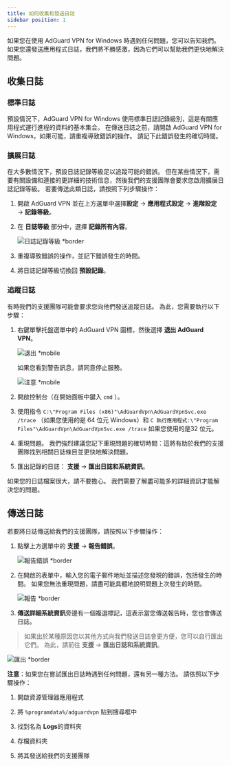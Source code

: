 ```yaml
---
title: 如何收集和發送日誌
sidebar position: 1
---
```


如果您在使用 AdGuard VPN for Windows 時遇到任何問題，您可以告知我們。 如果您還發送應用程式日誌，我們將不勝感激，因為它們可以幫助我們更快地解決問題。

## 收集日誌

### 標準日誌

預設情況下，AdGuard VPN for Windows 使用標準日誌記錄級別，這是有關應用程式運行進程的資料的基本集合。 在傳送日誌之前，請開啟 AdGuard VPN for Windows，如果可能，請重複導致錯誤的操作。 請記下此錯誤發生的確切時間。

### 擴展日誌

在大多數情況下，預設日誌記錄等級足以追蹤可能的錯誤。 但在某些情況下，需要有關設備和連接的更詳細的技術信息，然後我們的支援團隊會要求您啟用擴展日誌記錄等級。 若要傳送此類日誌，請按照下列步驟操作：

1. 開啟 AdGuard VPN 並在上方選單中選擇**設定** → **應用程式設定** → **進階設定** → **記錄等級**。

1. 在 **日誌等級** 部分中，選擇 **記錄所有內容**。

    ![日誌記錄等級 *border](https://cdn.adtidy.org/content/kb/vpn/windows/logs/logging.jpeg)

1. 重複導致錯誤的操作，並記下錯誤發生的時間。

1. 將日誌記錄等級切換回 **預設記錄**。

### 追蹤日誌

有時我們的支援團隊可能會要求您向他們發送追蹤日誌。 為此，您需要執行以下步驟：

1. 右鍵單擊托盤選單中的 AdGuard VPN 圖標，然後選擇 **退出 AdGuard VPN**。

    ![退出 *mobile](https://cdn.adtidy.org/content/kb/vpn/windows/logs/exit.png)

    如果您看到警告訊息，請同意停止服務。

    ![注意 *mobile](https://cdn.adtidy.org/content/kb/vpn/windows/logs/attention.png)

1. 開啟控制台（在開始面板中鍵入 `cmd` ）。

1. 使用指令 `C:\"Program Files (x86)"\AdGuardVpn\AdGuardVpnSvc.exe /trace` （如果您使用的是 64 位元 Windows）和 `C 執行應用程式:\"Program Files"\AdGuardVpn\AdGuardVpnSvc.exe /trace` 如果您使用的是32 位元。

1. 重現問題。 我們強烈建議您記下重現問題的確切時間：這將有助於我們的支援團隊找到相關日誌條目並更快地解決問題。

1. 匯出記錄的日誌： **支援** → **匯出日誌和系統資訊**。

如果您的日誌檔案很大，請不要擔心。 我們需要了解盡可能多的詳細資訊才能解決您的問題。

## 傳送日誌

若要將日誌傳送給我們的支援團隊，請按照以下步驟操作：

1. 點擊上方選單中的 **支援** → **報告錯誤**。

    ![報告錯誤 *border](https://cdn.adtidy.org/content/kb/vpn/windows/logs/support_report.jpeg)

1. 在開啟的表單中，輸入您的電子郵件地址並描述您發現的錯誤，包括發生的時間。 如果您無法重現問題，請盡可能具體地說明問題上次發生的時間。

    ![報告 *border](https://cdn.adtidy.org/content/kb/vpn/windows/logs/report_bug.png)

1. **傳送詳細系統資訊**旁邊有一個複選標記，這表示當您傳送報告時，您也會傳送日誌。

> 如果出於某種原因您以其他方式向我們發送日誌會更方便，您可以自行匯出它們。 為此，請前往 **支援** → **匯出日誌和系統資訊**。

![匯出 *border](https://cdn.adtidy.org/content/kb/vpn/windows/logs/export.jpeg)

**注意**：如果您在嘗試匯出日誌時遇到任何問題，還有另一種方法。 請依照以下步驟操作：

1. 開啟資源管理器應用程式

1. 將 `%programdata%/adguardvpn` 貼到搜尋框中

1. 找到名為 **Logs**的資料夾

1. 存檔資料夾

1. 將其發送給我們的支援團隊
